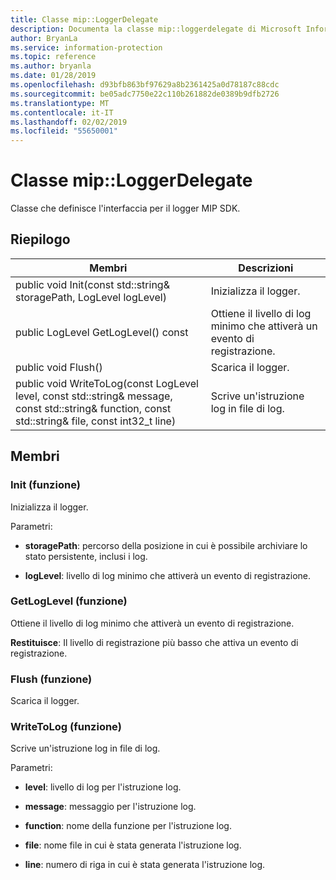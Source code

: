 ```yaml
---
title: Classe mip::LoggerDelegate
description: Documenta la classe mip::loggerdelegate di Microsoft Information Protection (MIP) SDK.
author: BryanLa
ms.service: information-protection
ms.topic: reference
ms.author: bryanla
ms.date: 01/28/2019
ms.openlocfilehash: d93bfb863bf97629a8b2361425a0d78187c88cdc
ms.sourcegitcommit: be05adc7750e22c110b261882de0389b9dfb2726
ms.translationtype: MT
ms.contentlocale: it-IT
ms.lasthandoff: 02/02/2019
ms.locfileid: "55650001"
---
```

# <a name="class-miploggerdelegate"></a>Classe mip::LoggerDelegate 
Classe che definisce l'interfaccia per il logger MIP SDK.
  
## <a name="summary"></a>Riepilogo
 Membri                        | Descrizioni                                
--------------------------------|---------------------------------------------
public void Init(const std::string& storagePath, LogLevel logLevel)  |  Inizializza il logger.
public LogLevel GetLogLevel() const  |  Ottiene il livello di log minimo che attiverà un evento di registrazione.
public void Flush()  |  Scarica il logger.
public void WriteToLog(const LogLevel level, const std::string& message, const std::string& function, const std::string& file, const int32_t line)  |  Scrive un'istruzione log in file di log.
  
## <a name="members"></a>Membri
  
### <a name="init-function"></a>Init (funzione)
Inizializza il logger.

Parametri:  
* **storagePath**: percorso della posizione in cui è possibile archiviare lo stato persistente, inclusi i log. 


* **logLevel**: livello di log minimo che attiverà un evento di registrazione.


  
### <a name="getloglevel-function"></a>GetLogLevel (funzione)
Ottiene il livello di log minimo che attiverà un evento di registrazione.

  
**Restituisce**: Il livello di registrazione più basso che attiva un evento di registrazione.
  
### <a name="flush-function"></a>Flush (funzione)
Scarica il logger.
  
### <a name="writetolog-function"></a>WriteToLog (funzione)
Scrive un'istruzione log in file di log.

Parametri:  
* **level**: livello di log per l'istruzione log. 


* **message**: messaggio per l'istruzione log. 


* **function**: nome della funzione per l'istruzione log. 


* **file**: nome file in cui è stata generata l'istruzione log. 


* **line**: numero di riga in cui è stata generata l'istruzione log.

